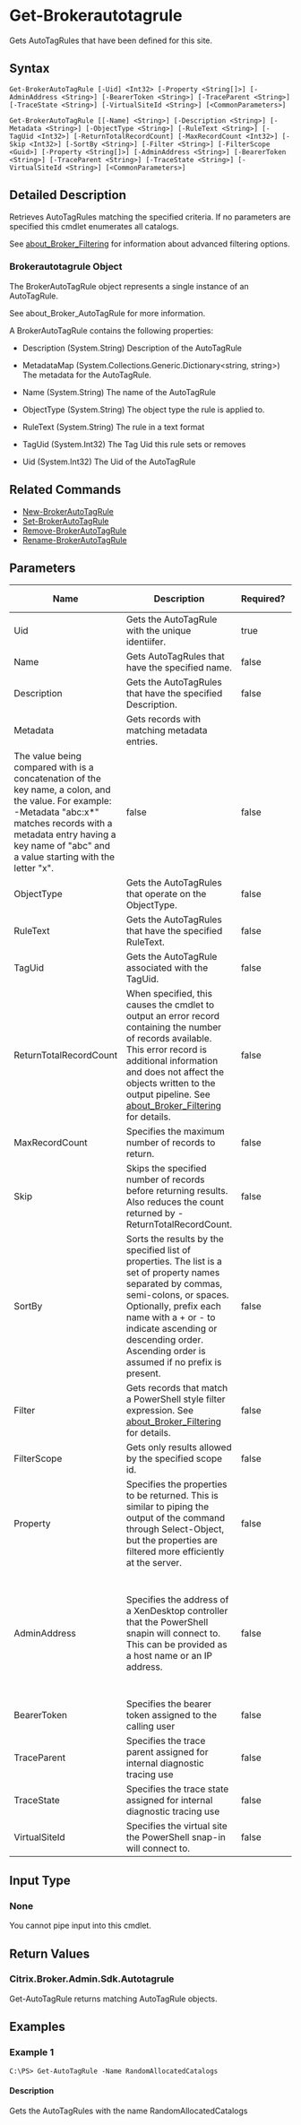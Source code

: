 ﻿
# Get-Brokerautotagrule
Gets AutoTagRules that have been defined for this site.
## Syntax

```
Get-BrokerAutoTagRule [-Uid] <Int32> [-Property <String[]>] [-AdminAddress <String>] [-BearerToken <String>] [-TraceParent <String>] [-TraceState <String>] [-VirtualSiteId <String>] [<CommonParameters>]  
  
Get-BrokerAutoTagRule [[-Name] <String>] [-Description <String>] [-Metadata <String>] [-ObjectType <String>] [-RuleText <String>] [-TagUid <Int32>] [-ReturnTotalRecordCount] [-MaxRecordCount <Int32>] [-Skip <Int32>] [-SortBy <String>] [-Filter <String>] [-FilterScope <Guid>] [-Property <String[]>] [-AdminAddress <String>] [-BearerToken <String>] [-TraceParent <String>] [-TraceState <String>] [-VirtualSiteId <String>] [<CommonParameters>]
```

## Detailed Description
Retrieves AutoTagRules matching the specified criteria. If no parameters are specified this cmdlet enumerates all catalogs.

See [about\_Broker\_Filtering](../about_Broker_Filtering/) for information about advanced filtering options.


### Brokerautotagrule Object
The BrokerAutoTagRule object represents a single instance of an AutoTagRule.

See about\_Broker\_AutoTagRule for more information.

A BrokerAutoTagRule contains the following properties:


  * Description (System.String) Description of the AutoTagRule

  * MetadataMap (System.Collections.Generic.Dictionary&lt;string, string&gt;) The metadata for the AutoTagRule.

  * Name (System.String) The name of the AutoTagRule

  * ObjectType (System.String) The object type the rule is applied to.

  * RuleText (System.String) The rule in a text format

  * TagUid (System.Int32) The Tag Uid this rule sets or removes

  * Uid (System.Int32) The Uid of the AutoTagRule


## Related Commands

* [New-BrokerAutoTagRule](../New-BrokerAutoTagRule/)
* [Set-BrokerAutoTagRule](../Set-BrokerAutoTagRule/)
* [Remove-BrokerAutoTagRule](../Remove-BrokerAutoTagRule/)
* [Rename-BrokerAutoTagRule](../Rename-BrokerAutoTagRule/)
## Parameters
| Name   | Description | Required? | Pipeline Input | Default Value |
| --- | --- | --- | --- | --- |
| Uid | Gets the AutoTagRule with the unique identiifer. | true | false |  |
| Name | Gets AutoTagRules that have the specified name. | false | false |  |
| Description | Gets the AutoTagRules that have the specified Description. | false | false |  |
| Metadata | Gets records with matching metadata entries.  
The value being compared with is a concatenation of the key name, a colon, and the value. For example: -Metadata "abc:x\*" matches records with a metadata entry having a key name of "abc" and a value starting with the letter "x". | false | false |  |
| ObjectType | Gets the AutoTagRules that operate on the ObjectType. | false | false |  |
| RuleText | Gets the AutoTagRules that have the specified RuleText. | false | false |  |
| TagUid | Gets the AutoTagRule associated with the TagUid. | false | false |  |
| ReturnTotalRecordCount | When specified, this causes the cmdlet to output an error record containing the number of records available. This error record is additional information and does not affect the objects written to the output pipeline. See [about\_Broker\_Filtering](../about_Broker_Filtering/) for details. | false | false | False |
| MaxRecordCount | Specifies the maximum number of records to return. | false | false | 250 |
| Skip | Skips the specified number of records before returning results. Also reduces the count returned by -ReturnTotalRecordCount. | false | false | 0 |
| SortBy | Sorts the results by the specified list of properties. The list is a set of property names separated by commas, semi-colons, or spaces. Optionally, prefix each name with a + or - to indicate ascending or descending order. Ascending order is assumed if no prefix is present. | false | false | The default sort order is by name or unique identifier. |
| Filter | Gets records that match a PowerShell style filter expression. See [about\_Broker\_Filtering](../about_Broker_Filtering/) for details. | false | false |  |
| FilterScope | Gets only results allowed by the specified scope id. | false | false |  |
| Property | Specifies the properties to be returned. This is similar to piping the output of the command through Select-Object, but the properties are filtered more efficiently at the server. | false | false |  |
| AdminAddress | Specifies the address of a XenDesktop controller that the PowerShell snapin will connect to. This can be provided as a host name or an IP address. | false | false | Localhost. Once a value is provided by any cmdlet, this value will become the default. |
| BearerToken | Specifies the bearer token assigned to the calling user | false | false |  |
| TraceParent | Specifies the trace parent assigned for internal diagnostic tracing use | false | false |  |
| TraceState | Specifies the trace state assigned for internal diagnostic tracing use | false | false |  |
| VirtualSiteId | Specifies the virtual site the PowerShell snap-in will connect to. | false | false |  |

## Input Type

### None
You cannot pipe input into this cmdlet.
## Return Values

### Citrix.Broker.Admin.Sdk.Autotagrule
Get-AutoTagRule returns matching AutoTagRule objects.
## Examples

### Example 1

```
C:\PS> Get-AutoTagRule -Name RandomAllocatedCatalogs
```

#### Description
Gets the AutoTagRules with the name RandomAllocatedCatalogs

